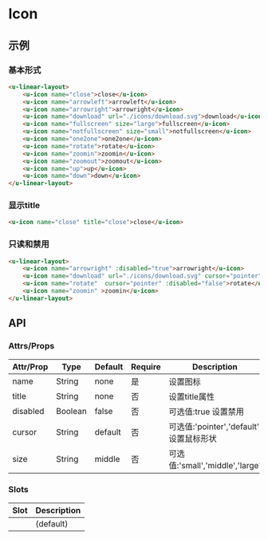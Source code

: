 # Icon

## 示例

### 基本形式

```html
<u-linear-layout>
    <u-icon name="close">close</u-icon>
    <u-icon name="arrowleft">arrowleft</u-icon>
    <u-icon name="arrowright">arrowright</u-icon>
    <u-icon name="download" url="./icons/download.svg">download</u-icon>
    <u-icon name="fullscreen" size="large">fullscreen</u-icon>
    <u-icon name="notfullscreen" size="small">notfullscreen</u-icon>
    <u-icon name="one2one">one2one</u-icon>
    <u-icon name="rotate">rotate</u-icon>
    <u-icon name="zoomin">zoomin</u-icon>
    <u-icon name="zoomout">zoomout</u-icon>
    <u-icon name="up">up</u-icon>
    <u-icon name="down">down</u-icon>
</u-linear-layout>
```

### 显示title

```html
<u-icon name="close" title="close">close</u-icon>
```

### 只读和禁用

```html
<u-linear-layout>
    <u-icon name="arrowright" :disabled="true">arrowright</u-icon>
    <u-icon name="download" url="./icons/download.svg" cursor="pointer">download</u-icon>
    <u-icon name="rotate"  cursor="pointer" :disabled="false">rotate</u-icon>
    <u-icon name="zoomin" >zoomin</u-icon>
</u-linear-layout>
```

## API

### Attrs/Props

Attr/Prop | Type    | Default | Require | Description
--------- | ------- | ------- | ------- | ------------------------------
name      | String  | none    | 是       | 设置图标
title     | String  | none    | 否       | 设置title属性
disabled  | Boolean | false   | 否       | 可选值:true 设置禁用
cursor    | String  | default | 否       | 可选值:'pointer','default' 设置鼠标形状
size      | String  | middle  | 否       | 可选值:'small','middle','large'

### Slots

Slot | Description
---- | -----------
     | (default)
